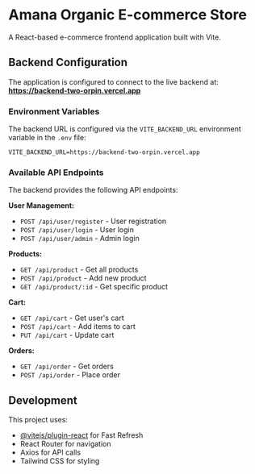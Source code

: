 # Amana Organic E-commerce Store

A React-based e-commerce frontend application built with Vite.

## Backend Configuration

The application is configured to connect to the live backend at:
**https://backend-two-orpin.vercel.app**

### Environment Variables

The backend URL is configured via the `VITE_BACKEND_URL` environment variable in the `.env` file:

```
VITE_BACKEND_URL=https://backend-two-orpin.vercel.app
```

### Available API Endpoints

The backend provides the following API endpoints:

**User Management:**
- `POST /api/user/register` - User registration
- `POST /api/user/login` - User login
- `POST /api/user/admin` - Admin login

**Products:**
- `GET /api/product` - Get all products
- `POST /api/product` - Add new product
- `GET /api/product/:id` - Get specific product

**Cart:**
- `GET /api/cart` - Get user's cart
- `POST /api/cart` - Add items to cart
- `PUT /api/cart` - Update cart

**Orders:**
- `GET /api/order` - Get orders
- `POST /api/order` - Place order

## Development

This project uses:
- [@vitejs/plugin-react](https://github.com/vitejs/vite-plugin-react/blob/main/packages/plugin-react/README.md) for Fast Refresh
- React Router for navigation
- Axios for API calls
- Tailwind CSS for styling
